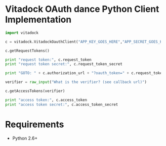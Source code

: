 Vitadock OAuth dance Python Client Implementation
=============


```python
import vitadock

c = vitadock.VitadockOauthClient("APP_KEY_GOES_HERE","APP_SECRET_GOES_HERE")

c.getRequestTokens()

print "request token:", c.request_token
print "request token secret:", c.request_token_secret

print "GOTO: " + c.authorization_url + "?oauth_token=" + c.request_token

verifier = raw_input("What is the verifier? (see callback url)")

c.getAccessTokens(verifier)

print "access token:", c.access_token
print "access token secret:", c.access_token_secret
```


Requirements
============

* Python 2.6+
